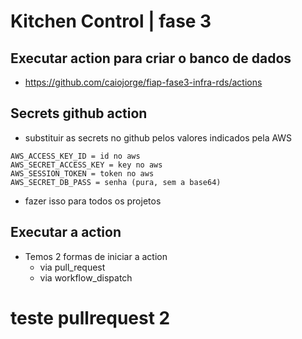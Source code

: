 # 
# Kitchen Control | fase 3

## Executar action para criar o banco de dados
- https://github.com/caiojorge/fiap-fase3-infra-rds/actions


## Secrets github action    
- substituir as secrets no github pelos valores indicados pela AWS

```
AWS_ACCESS_KEY_ID = id no aws
AWS_SECRET_ACCESS_KEY = key no aws
AWS_SESSION_TOKEN = token no aws
AWS_SECRET_DB_PASS = senha (pura, sem a base64)
```        
- fazer isso para todos os projetos

## Executar a action
- Temos 2 formas de iniciar a action
  - via pull_request
  - via workflow_dispatch

# teste pullrequest 2
